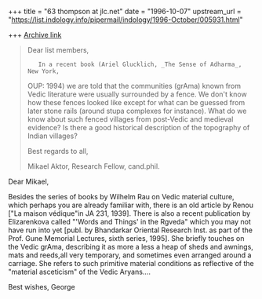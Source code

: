 +++
title = "63 thompson at jlc.net"
date = "1996-10-07"
upstream_url = "https://list.indology.info/pipermail/indology/1996-October/005931.html"

+++
[Archive link](https://list.indology.info/pipermail/indology/1996-October/005931.html)

>Dear list members,
>
>        In a recent book (Ariel Glucklich, _The Sense of Adharma_, New York,
>OUP: 1994) we are told that the communities (grAma) known from Vedic
>literature were usually surrounded by a fence. We don't know how these
>fences looked like except for what can be guessed from later stone rails
>(around stupa complexes for instance). What do we know about such fenced
>villages from post-Vedic and medieval evidence? Is there a good historical
>description of the topography of Indian villages?
>
>Best regards to all,
>
>Mikael Aktor, Research Fellow, cand.phil.
>
Dear Mikael,

Besides the series of books by Wilhelm Rau on Vedic material culture, which
perhaps you are already familiar with, there is an old article by Renou
["La maison védique"in JA 231, 1939].  There is also a recent publication
by Elizarenkova called "'Words and Things' in the Rgveda" which you may not
have run into yet [publ. by Bhandarkar Oriental Research Inst. as part of
the Prof. Gune Memorial Lectures, sixth series, 1995].  She briefly touches
on the Vedic grAma, describing it as more a less a heap of sheds and
awnings, mats and reeds,all very temporary, and sometimes even arranged
around a carriage.  She refers to such primitive material conditions as
reflective of the "material asceticism" of the Vedic Aryans....

Best wishes,
George







